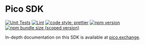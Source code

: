 # Pico SDK

[![Unit Tests](https://github.com/picoswap/pico-sdk/workflows/Unit%20Tests/badge.svg)](https://github.com/picoswap/pico-sdk/actions?query=workflow%3A%22Unit+Tests%22)
[![Lint](https://github.com/picoswap/pico-sdk/workflows/Lint/badge.svg)](https://github.com/picoswap/pico-sdk/actions?query=workflow%3ALint)
[![code style: prettier](https://img.shields.io/badge/code_style-prettier-ff69b4.svg?style=flat-square)](https://github.com/prettier/prettier)
[![npm version](https://img.shields.io/npm/v/@picoswap/sdk/latest.svg)](https://www.npmjs.com/package/@picoswap/sdk/v/latest)
[![npm bundle size (scoped version)](https://img.shields.io/bundlephobia/minzip/@picoswap/sdk/latest.svg)](https://bundlephobia.com/result?p=@picoswap/sdk@latest)

In-depth documentation on this SDK is available at [pico.exchange](https://pico.exchange/docs/v2/SDK/getting-started/).
